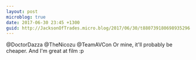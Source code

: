 ```yaml
---
layout: post
microblog: true
date: 2017-06-30 23:45 +1300
guid: http://JacksonOfTrades.micro.blog/2017/06/30/t880739180698935296.html
---
```

@DoctorDazza @TheNicozu @TeamAVCon Or mine, it'll probably be cheaper. And I'm great at film :p
